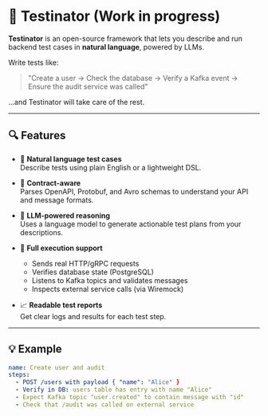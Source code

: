 # 🧪 Testinator (Work in progress)

**Testinator** is an open-source framework that lets you describe and run backend test cases in **natural language**, powered by LLMs.

Write tests like:

> "Create a user → Check the database → Verify a Kafka event → Ensure the audit service was called"

...and Testinator will take care of the rest.

---

## 🔍 Features

- 💬 **Natural language test cases**  
  Describe tests using plain English or a lightweight DSL.

- 📄 **Contract-aware**  
  Parses OpenAPI, Protobuf, and Avro schemas to understand your API and message formats.

- 🧠 **LLM-powered reasoning**  
  Uses a language model to generate actionable test plans from your descriptions.

- 🧪 **Full execution support**  
  - Sends real HTTP/gRPC requests  
  - Verifies database state (PostgreSQL)  
  - Listens to Kafka topics and validates messages  
  - Inspects external service calls (via Wiremock)

- 📈 **Readable test reports**  
  Get clear logs and results for each test step.

---

## 💡 Example

```yaml
name: Create user and audit
steps:
  - POST /users with payload { "name": "Alice" }
  - Verify in DB: users table has entry with name "Alice"
  - Expect Kafka topic "user.created" to contain message with "id"
  - Check that /audit was called on external service
